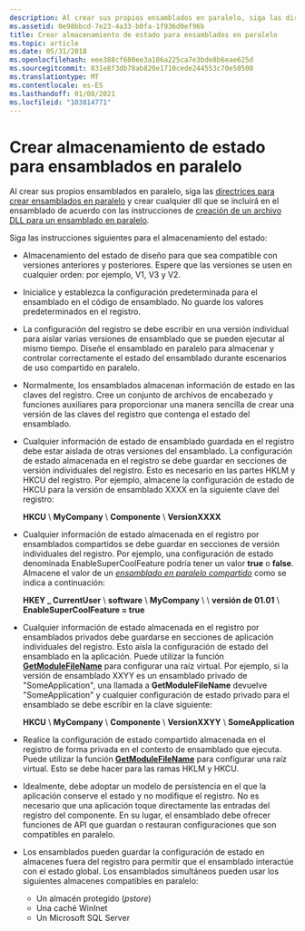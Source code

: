 ```yaml
---
description: Al crear sus propios ensamblados en paralelo, siga las directrices para crear ensamblados en paralelo y crear cualquier DLL que se incluirá en el ensamblado de acuerdo con las instrucciones de creación de un archivo DLL para un ensamblado en paralelo.
ms.assetid: 0e98bbcd-7e23-4a33-b0fa-1f936d0ef96b
title: Crear almacenamiento de estado para ensamblados en paralelo
ms.topic: article
ms.date: 05/31/2018
ms.openlocfilehash: eee388cf680ee3a186a225ca7e3bde8b6eae625d
ms.sourcegitcommit: 831e8f3db78ab820e1710cede244553c70e50500
ms.translationtype: MT
ms.contentlocale: es-ES
ms.lasthandoff: 01/08/2021
ms.locfileid: "103814771"
---
```

# <a name="authoring-state-storage-for-side-by-side-assemblies"></a>Crear almacenamiento de estado para ensamblados en paralelo

Al crear sus propios ensamblados en paralelo, siga las [directrices para crear ensamblados en paralelo](guidelines-for-creating-side-by-side-assemblies.md) y crear cualquier dll que se incluirá en el ensamblado de acuerdo con las instrucciones de [creación de un archivo DLL para un ensamblado en paralelo](authoring-a-dll-for-a-side-by-side-assembly.md).

Siga las instrucciones siguientes para el almacenamiento del estado:

-   Almacenamiento del estado de diseño para que sea compatible con versiones anteriores y posteriores. Espere que las versiones se usen en cualquier orden: por ejemplo, V1, V3 y V2.
-   Inicialice y establezca la configuración predeterminada para el ensamblado en el código de ensamblado. No guarde los valores predeterminados en el registro.
-   La configuración del registro se debe escribir en una versión individual para aislar varias versiones de ensamblado que se pueden ejecutar al mismo tiempo. Diseñe el ensamblado en paralelo para almacenar y controlar correctamente el estado del ensamblado durante escenarios de uso compartido en paralelo.
-   Normalmente, los ensamblados almacenan información de estado en las claves del registro. Cree un conjunto de archivos de encabezado y funciones auxiliares para proporcionar una manera sencilla de crear una versión de las claves del registro que contenga el estado del ensamblado.
-   Cualquier información de estado de ensamblado guardada en el registro debe estar aislada de otras versiones del ensamblado. La configuración de estado almacenada en el registro se debe guardar en secciones de versión individuales del registro. Esto es necesario en las partes HKLM y HKCU del registro. Por ejemplo, almacene la configuración de estado de HKCU para la versión de ensamblado XXXX en la siguiente clave del registro:

    **HKCU** \\ **MyCompany** \\ **Componente** \\ **VersionXXXX**

-   Cualquier información de estado almacenada en el registro por ensamblados compartidos se debe guardar en secciones de versión individuales del registro. Por ejemplo, una configuración de estado denominada EnableSuperCoolFeature podría tener un valor **true** o **false**. Almacene el valor de un [*ensamblado en paralelo compartido*](s-sbscs-gly.md) como se indica a continuación:

    **HKEY \_ CurrentUser** \\ **software** \\ **MyCompany** \\  \\ **versión de 01.01** \\ **EnableSuperCoolFeature = true**

-   Cualquier información de estado almacenada en el registro por ensamblados privados debe guardarse en secciones de aplicación individuales del registro. Esto aísla la configuración de estado del ensamblado en la aplicación. Puede utilizar la función [**GetModuleFileName**](/windows/desktop/api/libloaderapi/nf-libloaderapi-getmodulefilenamea) para configurar una raíz virtual. Por ejemplo, si la versión de ensamblado XXYY es un ensamblado privado de "SomeApplication", una llamada a **GetModuleFileName** devuelve "SomeApplication" y cualquier configuración de estado privado para el ensamblado se debe escribir en la clave siguiente:

    **HKCU** \\ **MyCompany** \\ **Componente** \\ **VersionXXYY** \\ **SomeApplication**

-   Realice la configuración de estado compartido almacenada en el registro de forma privada en el contexto de ensamblado que ejecuta. Puede utilizar la función [**GetModuleFileName**](/windows/desktop/api/libloaderapi/nf-libloaderapi-getmodulefilenamea) para configurar una raíz virtual. Esto se debe hacer para las ramas HKLM y HKCU.
-   Idealmente, debe adoptar un modelo de persistencia en el que la aplicación conserve el estado y no modifique el registro. No es necesario que una aplicación toque directamente las entradas del registro del componente. En su lugar, el ensamblado debe ofrecer funciones de API que guardan o restauran configuraciones que son compatibles en paralelo.
-   Los ensamblados pueden guardar la configuración de estado en almacenes fuera del registro para permitir que el ensamblado interactúe con el estado global. Los ensamblados simultáneos pueden usar los siguientes almacenes compatibles en paralelo:
    -   Un almacén protegido (*pstore*)
    -   Una caché WinInet
    -   Un Microsoft SQL Server

 

 
